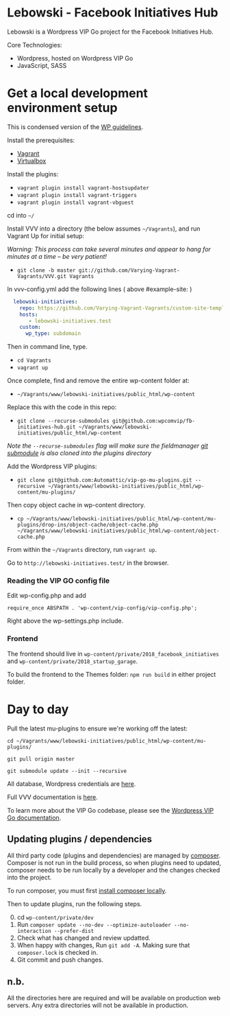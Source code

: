 # Lebowski - Facebook Initiatives Hub

Lebowski is a Wordpress VIP Go project for the Facebook Initiatives Hub.

Core Technologies:

- Wordpress, hosted on Wordpress VIP Go
- JavaScript, SASS

# Get a local development environment setup

This is condensed version of the [WP guidelines](https://vip.wordpress.com/documentation/vip-go/local-vip-go-development-environment/).

Install the prerequisites:

- [Vagrant](https://www.vagrantup.com/)
- [Virtualbox](https://www.virtualbox.org/wiki/Downloads)

Install the plugins:

- `vagrant plugin install vagrant-hostsupdater`
- `vagrant plugin install vagrant-triggers`
- `vagrant plugin install vagrant-vbguest`

cd into `~/`

Install VVV into a directory (the below assumes `~/Vagrants`), and run Vagrant Up for initial setup:

_Warning: This process can take several minutes and appear to hang for minutes at a time – be very patient!_

- `git clone -b master git://github.com/Varying-Vagrant-Vagrants/VVV.git Vagrants`


In vvv-config.yml add the following lines ( above  #example-site: )

```yml
  lebowski-initiatives:
    repo: https://github.com/Varying-Vagrant-Vagrants/custom-site-template.git
    hosts:
       - lebowski-initiatives.test
    custom:
      wp_type: subdomain
```

Then in command line, type.

- `cd Vagrants`
- `vagrant up`


Once complete, find and remove the entire wp-content folder at:
- `~/Vagrants/www/lebowski-initiatives/public_html/wp-content`

Replace this with the code in this repo:

- `git clone --recurse-submodules git@github.com:wpcomvip/fb-initiatives-hub.git ~/Vagrants/www/lebowski-initiatives/public_html/wp-content`

*Note the `--recurse-submodules` flag will make sure the fieldmanager [git submodule](https://git-scm.com/book/en/v2/Git-Tools-Submodules) is also cloned into the plugins directory*

Add the Wordpress VIP plugins:

- `git clone git@github.com:Automattic/vip-go-mu-plugins.git --recursive ~/Vagrants/www/lebowski-initiatives/public_html/wp-content/mu-plugins/`

Then copy object cache in wp-content directory.

- `cp ~/Vagrants/www/lebowski-initiatives/public_html/wp-content/mu-plugins/drop-ins/object-cache/object-cache.php ~/Vagrants/www/lebowski-initiatives/public_html/wp-content/object-cache.php`

From within the `~/Vagrants` directory, run `vagrant up`.

Go to `http://lebowski-initiatives.test/` in the browser.

### Reading the VIP GO config file
Edit wp-config.php and add

`require_once ABSPATH . 'wp-content/vip-config/vip-config.php';`

Right above the wp-settings.php include.

### Frontend

The frontend should live in `wp-content/private/2018_facebook_initiatives` and `wp-content/private/2018_startup_garage`.

To build the frontend to the Themes folder: `npm run build` in either project folder.

# Day to day

Pull the latest mu-plugins to ensure we're working off the latest:

`cd ~/Vagrants/www/lebowski-initiatives/public_html/wp-content/mu-plugins/`

`git pull origin master`

`git submodule update --init --recursive`

All database, Wordpress credentials are [here](https://varyingvagrantvagrants.org/docs/en-US/default-credentials/).

Full VVV documentation is [here](https://varyingvagrantvagrants.org/).

To learn more about the VIP Go codebase, please see the [Wordpress VIP Go documentation](https://vip.wordpress.com/documentation/vip-go/understanding-your-vip-go-codebase/).

## Updating plugins / dependencies

All third party code (plugins and dependencies) are managed by [composer](https://getcomposer.org/). Composer is not run in the build process, so when plugins need to updated, composer needs to be run locally by a developer and the changes checked into the project.

To run composer, you must first [install composer locally](https://getcomposer.org/doc/00-intro.md#installation-linux-unix-osx).

Then to update plugins, run the following steps.

0. cd `wp-content/private/dev`
0. Run `composer update --no-dev --optimize-autoloader --no-interaction --prefer-dist`
0. Check what has changed and review updatted.
0. When happy with changes, Run `git add -A`. Making sure that `composer.lock` is checked in.
0. Git commit and push changes.


## n.b.

All the directories here are required and will be available on production web servers. Any extra directories will not be available in production.

